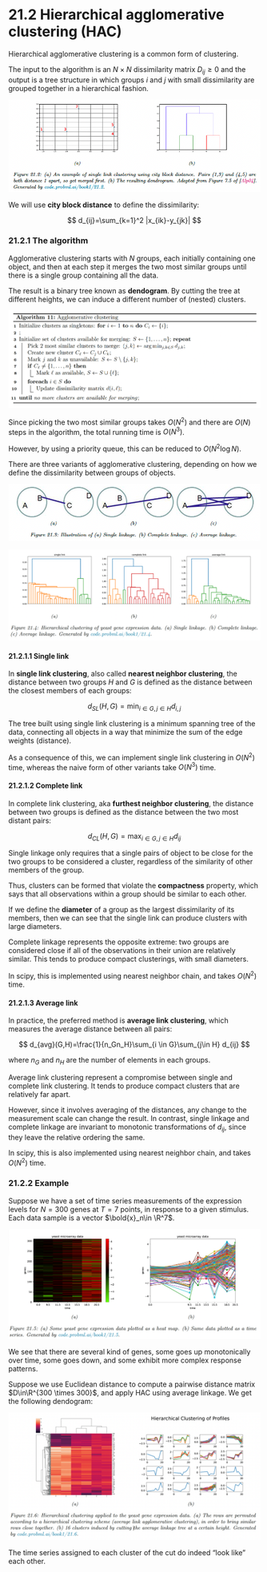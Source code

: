 # 21.2 Hierarchical agglomerative clustering (HAC)

Hierarchical agglomerative clustering is a common form of clustering.

The input to the algorithm is an $N\times N$ dissimilarity matrix $D_{ij}\geq 0$ and the output is a tree structure in which groups $i$ and $j$ with small dissimilarity are grouped together in a hierarchical fashion.

![Screen Shot 2023-11-19 at 16.57.28.png](./Screen_Shot_2023-11-19_at_16.57.28.png)

We will use **city block distance** to define the dissimilarity:

$$
d_{ij}=\sum_{k=1}^2 |x_{ik}-y_{jk}|
$$

### 21.2.1 The algorithm

Agglomerative clustering starts with $N$
 groups, each initially containing one object, and then at each step it merges the two most similar groups until there is a single group containing all the data.

The result is a binary tree known as **dendogram**. By cutting the tree at different heights, we can induce a different number of (nested) clusters.

![Screen Shot 2023-11-19 at 17.07.34.png](./Screen_Shot_2023-11-19_at_17.07.34.png)

Since picking the two most similar groups takes $O(N^2)$ and there are $O(N)$ steps in the algorithm, the total running time is $O(N^3)$.

However, by using a priority queue, this can be reduced to $O(N^2\log N)$.

There are three variants of agglomerative clustering, depending on how we define the dissimilarity between groups of objects.

![Screen Shot 2023-11-19 at 16.57.33.png](./Screen_Shot_2023-11-19_at_16.57.33.png)

![Screen Shot 2023-11-19 at 17.12.46.png](./Screen_Shot_2023-11-19_at_17.12.46.png)

#### 21.2.1.1 Single link

In **single link clustering**, also called **nearest neighbor clustering**, the distance between two groups $H$ and $G$ is defined as the distance between the closest members of each groups:

$$
d_{SL}(H, G)=\min_{i\in G,\,j\in H } d_{i,j}
$$

The tree built using single link clustering is a minimum spanning tree of the data, connecting all objects in a way that minimize the sum of the edge weights (distance).

As a consequence of this, we can implement single link clustering in $O(N^2)$ time, whereas the naive form of other variants take $O(N^3)$ time.

#### 21.2.1.2 Complete link

In complete link clustering, aka **furthest neighbor clustering**, the distance between two groups is defined as the distance between the two most distant pairs:

$$
d_{CL}(H,G)=\max_{i\in G,\,j\in H}d_{ij}
$$

Single linkage only requires that a single pairs of object to be close for the two groups to be considered a cluster, regardless of the similarity of other members of the group.

Thus, clusters can be formed that violate the **compactness** property, which says that all observations within a group should be similar to each other.

If we define the **diameter** of a group as the largest dissimilarity of its members, then we can see that the single link can produce clusters with large diameters.

Complete linkage represents the opposite extreme: two groups are considered close if all of the observations in their union are relatively similar. This tends to produce compact clusterings, with small diameters.

In scipy, this is implemented using nearest neighbor chain, and takes $O(N^2)$ time.

#### 21.2.1.3 Average link

In practice, the preferred method is **average link clustering**, which measures the average distance between all pairs:

$$
d_{avg}(G,H)=\frac{1}{n_Gn_H}\sum_{i \in G}\sum_{j\in H} d_{ij}
$$

where $n_G$ and $n_H$ are the number of elements in each groups.

Average link clustering represent a compromise between single and complete link clustering. It tends to produce compact clusters that are relatively far apart.

However, since it involves averaging of the distances, any change to the measurement scale can change the result. In contrast, single linkage and complete linkage are invariant to monotonic transformations of $d_{ij}$, since they leave the relative ordering the same.

In scipy, this is also implemented using nearest neighbor chain, and takes $O(N^2)$ time.

### 21.2.2 Example

Suppose we have a set of time series measurements of the expression levels for $N=300$ genes at $T=7$ points, in response to a given stimulus. Each data sample is a vector $\bold{x}_n\in \R^7$.

![Screen Shot 2023-11-19 at 17.46.26.png](./Screen_Shot_2023-11-19_at_17.46.26.png)

We see that there are several kind of genes, some goes up monotonically over time, some goes down, and some exhibit more complex response patterns.

Suppose we use Euclidean distance to compute a pairwise distance matrix $D\in\R^{300 \times 300}$, and apply HAC using average linkage. We get the following dendogram:

![Screen Shot 2023-11-19 at 17.46.15.png](./Screen_Shot_2023-11-19_at_17.46.15.png)

The time series assigned to each cluster of the cut do indeed “look like” each other.